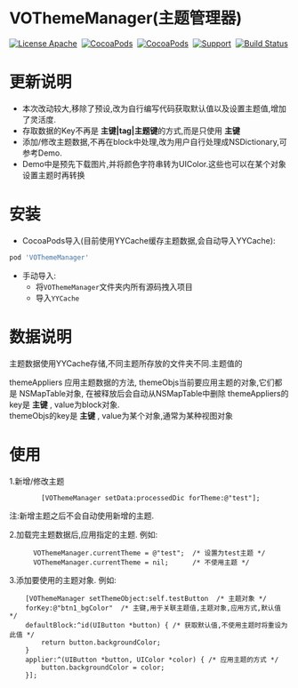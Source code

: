 # VOThemeManager(主题管理器)

[![License Apache](http://img.shields.io/cocoapods/l/VOThemeManager.svg?style=flat)](https://raw.githubusercontent.com/pozi119/VOThemeManager/master/LICENSE)&nbsp;
[![CocoaPods](http://img.shields.io/cocoapods/v/VOThemeManager.svg?style=flat)](http://cocoapods.org/?q=VOThemeManager)&nbsp;
[![CocoaPods](http://img.shields.io/cocoapods/p/VOThemeManager.svg?style=flat)](http://cocoapods.org/?q=VOThemeManager)&nbsp;
[![Support](https://img.shields.io/badge/support-iOS%207%2B%20-blue.svg?style=flat)](https://www.apple.com/nl/ios/)&nbsp;
[![Build Status](https://travis-ci.org/pozi119/VOThemeManager.svg?branch=master)](https://travis-ci.org/pozi119/VOThemeManager)

# 更新说明
* 本次改动较大,移除了预设,改为自行编写代码获取默认值以及设置主题值,增加了灵活度.
* 存取数据的Key不再是 **主键|tag|主题键**的方式,而是只使用 **主键**
* 添加/修改主题数据,不再在block中处理,改为用户自行处理成NSDictionary,可参考Demo.
* Demo中是预先下载图片,并将颜色字符串转为UIColor.这些也可以在某个对象设置主题时再转换

# 安装
* CocoaPods导入(目前使用YYCache缓存主题数据,会自动导入YYCache):
```ruby
pod 'VOThemeManager'
```
* 手动导入:
  * 将`VOThemeManager`文件夹内所有源码拽入项目
  * 导入`YYCache`

# 数据说明
   主题数据使用YYCache存储,不同主题所存放的文件夹不同.主题值的

   themeAppliers 应用主题数据的方法, themeObjs当前要应用主题的对象,它们都是 NSMapTable对象, 在被释放后会自动从NSMapTable中删除
   themeAppliers的key是 **主键** , value为block对象.  
   themeObjs的key是 **主键** , value为某个对象,通常为某种视图对象

# 使用
1.新增/修改主题
```objc
        [VOThemeManager setData:processedDic forTheme:@"test"];
```
注:新增主题之后不会自动使用新增的主题.

2.加载完主题数据后,应用指定的主题. 例如:
```objc
      VOThemeManager.currentTheme = @"test";  /* 设置为test主题 */
      VOThemeManager.currentTheme = nil;      /* 不使用主题 */
```

3.添加要使用的主题对象. 例如:
```objc
    [VOThemeManager setThemeObject:self.testButton  /* 主题对象 */
    forKey:@"btn1_bgColor"  /* 主键,用于关联主题值,主题对象,应用方式,默认值 */
    defaultBlock:^id(UIButton *button) { /* 获取默认值,不使用主题时将重设为此值 */
        return button.backgroundColor;   
    } 
    applier:^(UIButton *button, UIColor *color) { /* 应用主题的方式 */
        button.backgroundColor = color;  
    }];
```




  		